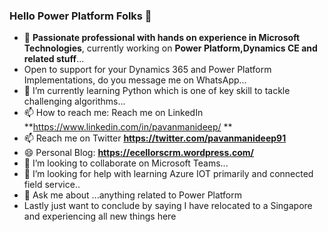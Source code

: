 ### Hello Power Platform Folks 👋

- 🔭 **Passionate professional with hands on experience in Microsoft Technologies**, currently working on **Power Platform,Dynamics CE and related stuff**...
- Open to support for your Dynamics 365 and Power Platform Implementations, do you message me on WhatsApp...
- 🌱 I’m currently learning Python which is one of key skill to tackle challenging algorithms...
- 📫 How to reach me: Reach me on LinkedIn **https://www.linkedin.com/in/pavanmanideep/ **
- 📫 Reach me on Twitter **https://twitter.com/pavanmanideep91**
- 😄 Personal Blog: **https://ecellorscrm.wordpress.com/**
- 👯 I’m looking to collaborate on Microsoft Teams...
- 🤔 I’m looking for help with learning Azure IOT primarily and connected field service..
- 💬 Ask me about ...anything related to Power Platform
- Lastly just want to conclude by saying I have relocated to a Singapore and experiencing all new things here



